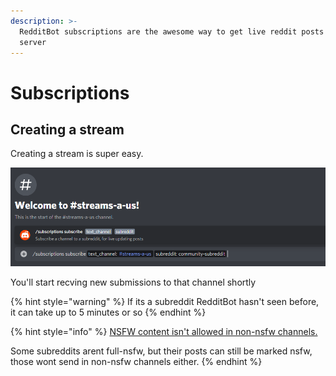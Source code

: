 ```yaml
---
description: >-
  RedditBot subscriptions are the awesome way to get live reddit posts to your
  server
---
```


# Subscriptions

## Creating a stream

Creating a stream is super easy.

![](../.gitbook/assets/image%20%287%29.png)

You'll start recving new submissions to that channel shortly

{% hint style="warning" %}
If its a subreddit RedditBot hasn't seen before, it can take up to 5 minutes or so
{% endhint %}

{% hint style="info" %}
[NSFW content isn't allowed in non-nsfw channels.](../topics/nsfw.md)

Some subreddits arent full-nsfw, but their posts can still be marked nsfw, those wont send in non-nsfw channels either.
{% endhint %}


